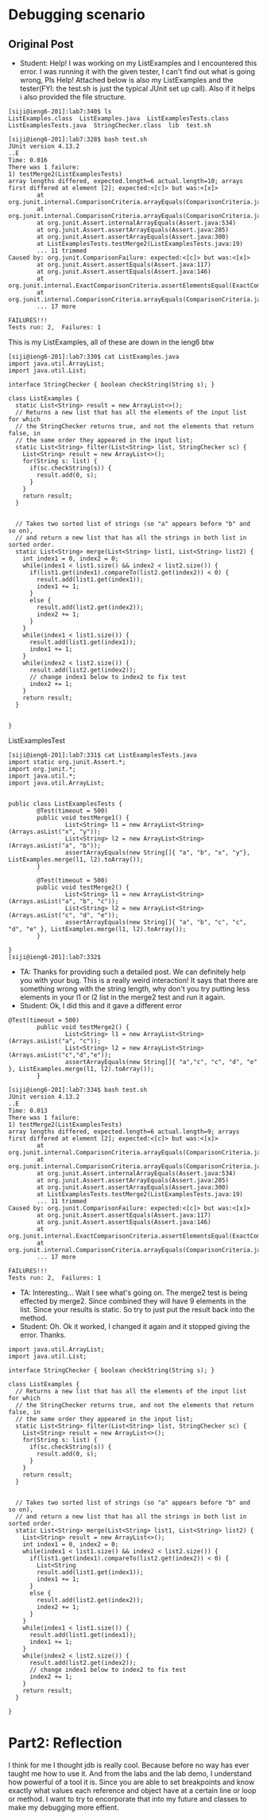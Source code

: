# Debugging scenario
## Original Post
- Student: Help! I was working on my ListExamples and I encountered this error. I was running it with the given tester, I can't find out what is going wrong, Pls Help! Attached below is also my ListExamples and the tester(FYI: the test.sh is just the typical JUnit set up call). Also if it helps i also provided the file structure.
```Code
[siji@ieng6-201]:lab7:340$ ls
ListExamples.class  ListExamples.java  ListExamplesTests.class  ListExamplesTests.java  StringChecker.class  lib  test.sh
```
```Code
[siji@ieng6-201]:lab7:328$ bash test.sh
JUnit version 4.13.2
..E
Time: 0.016
There was 1 failure:
1) testMerge2(ListExamplesTests)
array lengths differed, expected.length=6 actual.length=10; arrays first differed at element [2]; expected:<[c]> but was:<[x]>
        at org.junit.internal.ComparisonCriteria.arrayEquals(ComparisonCriteria.java:78)
        at org.junit.internal.ComparisonCriteria.arrayEquals(ComparisonCriteria.java:28)
        at org.junit.Assert.internalArrayEquals(Assert.java:534)
        at org.junit.Assert.assertArrayEquals(Assert.java:285)
        at org.junit.Assert.assertArrayEquals(Assert.java:300)
        at ListExamplesTests.testMerge2(ListExamplesTests.java:19)
        ... 11 trimmed
Caused by: org.junit.ComparisonFailure: expected:<[c]> but was:<[x]>
        at org.junit.Assert.assertEquals(Assert.java:117)
        at org.junit.Assert.assertEquals(Assert.java:146)
        at org.junit.internal.ExactComparisonCriteria.assertElementsEqual(ExactComparisonCriteria.java:8)
        at org.junit.internal.ComparisonCriteria.arrayEquals(ComparisonCriteria.java:76)
        ... 17 more

FAILURES!!!
Tests run: 2,  Failures: 1
```
This is my ListExamples, all of these are down in the ieng6 btw

```Code
[siji@ieng6-201]:lab7:330$ cat ListExamples.java
import java.util.ArrayList;
import java.util.List;

interface StringChecker { boolean checkString(String s); }

class ListExamples {
  static List<String> result = new ArrayList<>();
  // Returns a new list that has all the elements of the input list for which
  // the StringChecker returns true, and not the elements that return false, in
  // the same order they appeared in the input list;
  static List<String> filter(List<String> list, StringChecker sc) {
    List<String> result = new ArrayList<>();
    for(String s: list) {
      if(sc.checkString(s)) {
        result.add(0, s);
      }
    }
    return result;
  }


  // Takes two sorted list of strings (so "a" appears before "b" and so on),
  // and return a new list that has all the strings in both list in sorted order.
  static List<String> merge(List<String> list1, List<String> list2) {
    int index1 = 0, index2 = 0;
    while(index1 < list1.size() && index2 < list2.size()) {
      if(list1.get(index1).compareTo(list2.get(index2)) < 0) {
        result.add(list1.get(index1));
        index1 += 1;
      }
      else {
        result.add(list2.get(index2));
        index2 += 1;
      }
    }
    while(index1 < list1.size()) {
      result.add(list1.get(index1));
      index1 += 1;
    }
    while(index2 < list2.size()) {
      result.add(list2.get(index2));
      // change index1 below to index2 to fix test
      index2 += 1;
    }
    return result;
  }


}
```

ListExamplesTest

```Code
[siji@ieng6-201]:lab7:331$ cat ListExamplesTests.java
import static org.junit.Assert.*;
import org.junit.*;
import java.util.*;
import java.util.ArrayList;


public class ListExamplesTests {
        @Test(timeout = 500)
        public void testMerge1() {
                List<String> l1 = new ArrayList<String>(Arrays.asList("x", "y"));
                List<String> l2 = new ArrayList<String>(Arrays.asList("a", "b"));
                assertArrayEquals(new String[]{ "a", "b", "x", "y"}, ListExamples.merge(l1, l2).toArray());
        }

        @Test(timeout = 500)
        public void testMerge2() {
                List<String> l1 = new ArrayList<String>(Arrays.asList("a", "b", "c"));
                List<String> l2 = new ArrayList<String>(Arrays.asList("c", "d", "e"));
                assertArrayEquals(new String[]{ "a", "b", "c", "c", "d", "e" }, ListExamples.merge(l1, l2).toArray());
        }

}
[siji@ieng6-201]:lab7:332$
```

- TA: Thanks for providing such a detailed post. We can definitely help you with your bug. This is a really weird interaction! It says that there are something wrong with the string length, why don't you try putting less elements in your l1 or l2 list in the merge2 test and run it again.
- Student: Ok, I did this and it gave a different error

```Code
@Test(timeout = 500)
        public void testMerge2() {
                List<String> l1 = new ArrayList<String>(Arrays.asList("a", "c"));
                List<String> l2 = new ArrayList<String>(Arrays.asList("c","d","e"));
                assertArrayEquals(new String[]{ "a","c", "c", "d", "e" }, ListExamples.merge(l1, l2).toArray());
        }
```
```Code
[siji@ieng6-201]:lab7:334$ bash test.sh
JUnit version 4.13.2
..E
Time: 0.013
There was 1 failure:
1) testMerge2(ListExamplesTests)
array lengths differed, expected.length=6 actual.length=9; arrays first differed at element [2]; expected:<[c]> but was:<[x]>
        at org.junit.internal.ComparisonCriteria.arrayEquals(ComparisonCriteria.java:78)
        at org.junit.internal.ComparisonCriteria.arrayEquals(ComparisonCriteria.java:28)
        at org.junit.Assert.internalArrayEquals(Assert.java:534)
        at org.junit.Assert.assertArrayEquals(Assert.java:285)
        at org.junit.Assert.assertArrayEquals(Assert.java:300)
        at ListExamplesTests.testMerge2(ListExamplesTests.java:19)
        ... 11 trimmed
Caused by: org.junit.ComparisonFailure: expected:<[c]> but was:<[x]>
        at org.junit.Assert.assertEquals(Assert.java:117)
        at org.junit.Assert.assertEquals(Assert.java:146)
        at org.junit.internal.ExactComparisonCriteria.assertElementsEqual(ExactComparisonCriteria.java:8)
        at org.junit.internal.ComparisonCriteria.arrayEquals(ComparisonCriteria.java:76)
        ... 17 more

FAILURES!!!
Tests run: 2,  Failures: 1
```

- TA: Interesting... Wait I see what's going on. The merge2 test is being effected by merge2. Since combined they will have 9 elements in the list. Since your results is static. So try to just put the result back into the method.
- Student: Oh. Ok it worked, I changed it again and it stopped giving the error. Thanks.

```Code
import java.util.ArrayList;
import java.util.List;

interface StringChecker { boolean checkString(String s); }

class ListExamples {
  // Returns a new list that has all the elements of the input list for which
  // the StringChecker returns true, and not the elements that return false, in
  // the same order they appeared in the input list;
  static List<String> filter(List<String> list, StringChecker sc) {
    List<String> result = new ArrayList<>();
    for(String s: list) {
      if(sc.checkString(s)) {
        result.add(0, s);
      }
    }
    return result;
  }


  // Takes two sorted list of strings (so "a" appears before "b" and so on),
  // and return a new list that has all the strings in both list in sorted order.
  static List<String> merge(List<String> list1, List<String> list2) {
    List<String> result = new ArrayList<>();
    int index1 = 0, index2 = 0;
    while(index1 < list1.size() && index2 < list2.size()) {
      if(list1.get(index1).compareTo(list2.get(index2)) < 0) {
        List<String 
        result.add(list1.get(index1));
        index1 += 1;
      }
      else {
        result.add(list2.get(index2));
        index2 += 1;
      }
    }
    while(index1 < list1.size()) {
      result.add(list1.get(index1));
      index1 += 1;
    }
    while(index2 < list2.size()) {
      result.add(list2.get(index2));
      // change index1 below to index2 to fix test
      index2 += 1;
    }
    return result;
  }

}
```

# Part2: Reflection
I think for me I thought jdb is really cool. Because before no way has ever taught me how to use it. And from the labs and the lab demo, I understand how powerful of a tool it is. Since you are able to set breakpoints and know exactly what values each reference and object have at a certain line or loop or method. I want to try to encorporate that into my future and classes to make my debugging more effient. 

